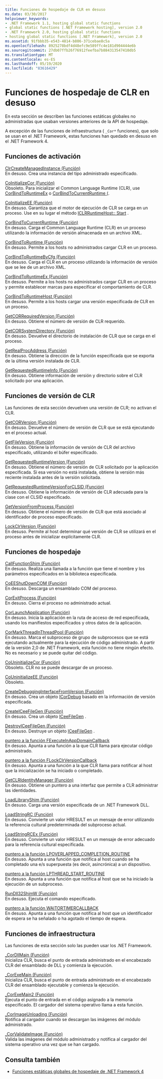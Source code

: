 ```yaml
---
title: Funciones de hospedaje de CLR en desuso
ms.date: 03/30/2017
helpviewer_keywords:
- .NET Framework 1.1, hosting global static functions
- global static functions [.NET Framework hosting], version 2.0
- .NET Framework 2.0, hosting global static functions
- hosting global static functions [.NET Framework], version 2.0
ms.assetid: 91fbbb35-e543-4814-b806-371cebae8c5a
ms.openlocfilehash: 8925278bdf4d48efc9e589ffc4e181d904444e6b
ms.sourcegitcommit: 27db07ffb26f76912feefba7b884313547410db5
ms.translationtype: MT
ms.contentlocale: es-ES
ms.lasthandoff: 05/19/2020
ms.locfileid: "83616429"
---
```

# <a name="deprecated-clr-hosting-functions"></a>Funciones de hospedaje de CLR en desuso
En esta sección se describen las funciones estáticas globales no administradas que usaban versiones anteriores de la API de hospedaje.  
  
 A excepción de las funciones de infraestructura ( `_Cor*` funciones), que solo se usan en el .NET Framework, estas funciones han quedado en desuso en el .NET Framework 4.  
  
## <a name="activation-functions"></a>Funciones de activación  
 [ClrCreateManagedInstance (Función)](clrcreatemanagedinstance-function.md)  
 En desuso. Crea una instancia del tipo administrado especificado.  
  
 [CoInitializeCor (Función)](coinitializecor-function.md)  
 Obsoleto. Para inicializar el Common Language Runtime (CLR), use [CorBindToRuntimeEx](../../../../docs/framework/unmanaged-api/hosting/corbindtoruntimeex-function.md) o [CorBindToCurrentRuntime (](corbindtocurrentruntime-function.md).  
  
 [CoInitializeEE (Función)](coinitializeee-function.md)  
 En desuso. Garantiza que el motor de ejecución de CLR se carga en un proceso. Use en su lugar el método [ICLRRuntimeHost:: Start](iclrruntimehost-start-method.md) .  
  
 [CorBindToCurrentRuntime (Función)](corbindtocurrentruntime-function.md)  
 En desuso. Carga el Common Language Runtime (CLR) en un proceso utilizando la información de versión almacenada en un archivo XML.  
  
 [CorBindToRuntime (Función)](corbindtoruntime-function.md)  
 En desuso. Permite a los hosts no administrados cargar CLR en un proceso.  
  
 [CorBindToRuntimeByCfg (Función)](corbindtoruntimebycfg-function.md)  
 En desuso. Carga el CLR en un proceso utilizando la información de versión que se lee de un archivo XML.  
  
 [CorBindToRuntimeEx (Función)](corbindtoruntimeex-function.md)  
 En desuso. Permite a los hosts no administrados cargar CLR en un proceso y permite establecer marcas para especificar el comportamiento de CLR.  
  
 [CorBindToRuntimeHost (Función)](corbindtoruntimehost-function.md)  
 En desuso. Permite a los hosts cargar una versión especificada de CLR en un proceso.  
  
 [GetCORRequiredVersion (Función)](getcorrequiredversion-function.md)  
 En desuso. Obtiene el número de versión de CLR requerido.  
  
 [GetCORSystemDirectory (Función)](getcorsystemdirectory-function.md)  
 En desuso. Devuelve el directorio de instalación de CLR que se carga en el proceso.  
  
 [GetRealProcAddress (Función)](getrealprocaddress-function.md)  
 En desuso. Obtiene la dirección de la función especificada que se exporta de la última versión instalada de CLR.  
  
 [GetRequestedRuntimeInfo (Función)](getrequestedruntimeinfo-function.md)  
 En desuso. Obtiene información de versión y directorio sobre el CLR solicitado por una aplicación.  
  
## <a name="clr-version-functions"></a>Funciones de versión de CLR  
 Las funciones de esta sección devuelven una versión de CLR; no activan el CLR.  
  
 [GetCORVersion (Función)](getcorversion-function.md)  
 En desuso. Devuelve el número de versión de CLR que se está ejecutando en el proceso actual.  
  
 [GetFileVersion (Función)](getfileversion-function.md)  
 En desuso. Obtiene la información de versión de CLR del archivo especificado, utilizando el búfer especificado.  
  
 [GetRequestedRuntimeVersion (Función)](getrequestedruntimeversion-function.md)  
 En desuso. Obtiene el número de versión de CLR solicitado por la aplicación especificada. Si esa versión no está instalada, obtiene la versión más reciente instalada antes de la versión solicitada.  
  
 [GetRequestedRuntimeVersionForCLSID (Función)](getrequestedruntimeversionforclsid-function.md)  
 En desuso. Obtiene la información de versión de CLR adecuada para la clase con el CLSID especificado.  
  
 [GetVersionFromProcess (Función)](getversionfromprocess-function.md)  
 En desuso. Obtiene el número de versión de CLR que está asociado al identificador de proceso especificado.  
  
 [LockClrVersion (Función)](lockclrversion-function.md)  
 En desuso. Permite al host determinar qué versión de CLR se utilizará en el proceso antes de inicializar explícitamente CLR.  
  
## <a name="hosting-functions"></a>Funciones de hospedaje  
 [CallFunctionShim (Función)](callfunctionshim-function.md)  
 En desuso. Realiza una llamada a la función que tiene el nombre y los parámetros especificados en la biblioteca especificada.  
  
 [CoEEShutDownCOM (Función)](coeeshutdowncom-function.md)  
 En desuso. Descarga un ensamblado COM del proceso.  
  
 [CorExitProcess (Función)](corexitprocess-function.md)  
 En desuso. Cierra el proceso no administrado actual.  
  
 [CorLaunchApplication (Función)](corlaunchapplication-function.md)  
 En desuso. Inicia la aplicación en la ruta de acceso de red especificada, usando los manifiestos especificados y otros datos de la aplicación.  
  
 [CorMarkThreadInThreadPool (Función)](cormarkthreadinthreadpool-function.md)  
 En desuso. Marca el subproceso de grupo de subprocesos que se está ejecutando actualmente para la ejecución de código administrado. A partir de la versión 2,0 de .NET Framework, esta función no tiene ningún efecto. No es necesario y se puede quitar del código.  
  
 [CoUninitializeCor (Función)](couninitializecor-function.md)  
 Obsoleto. CLR no se puede descargar de un proceso.  
  
 [CoUninitializeEE (Función)](couninitializeee-function.md)  
 Obsoleto.  
  
 [CreateDebuggingInterfaceFromVersion (Función)](createdebugginginterfacefromversion-function.md)  
 En desuso. Crea un objeto [ICorDebug](../debugging/icordebug-interface.md) basado en la información de versión especificada.  
  
 [CreateICeeFileGen (Función)](createiceefilegen-function.md)  
 En desuso. Crea un objeto [ICeeFileGen](iceefilegen-class.md) .  
  
 [DestroyICeeFileGen (Función)](destroyiceefilegen-function.md)  
 En desuso. Destruye un objeto [ICeeFileGen](iceefilegen-class.md) .  
  
 [puntero a la función FExecuteInAppDomainCallback](fexecuteinappdomaincallback-function-pointer.md)  
 En desuso. Apunta a una función a la que CLR llama para ejecutar código administrado.  
  
 [puntero a la función FLockClrVersionCallback](flockclrversioncallback-function-pointer.md)  
 En desuso. Apunta a una función a la que CLR llama para notificar al host que la inicialización se ha iniciado o completado.  
  
 [GetCLRIdentityManager (Función)](getclridentitymanager-function.md)  
 En desuso. Obtiene un puntero a una interfaz que permite a CLR administrar las identidades.  
  
 [LoadLibraryShim (Función)](loadlibraryshim-function.md)  
 En desuso. Carga una versión especificada de un .NET Framework DLL.  
  
 [LoadStringRC (Función)](loadstringrc-function.md)  
 En desuso. Convierte un valor HRESULT en un mensaje de error utilizando la referencia cultural predeterminada del subproceso actual.  
  
 [LoadStringRCEx (Función)](loadstringrcex-function.md)  
 En desuso. Convierte un valor HRESULT en un mensaje de error adecuado para la referencia cultural especificada.  
  
 [puntero a la función LPOVERLAPPED_COMPLETION_ROUTINE](lpoverlapped-completion-routine-function-pointer.md)  
 En desuso. Apunta a una función que notifica al host cuando se ha completado una e/s superpuesta (es decir, asincrónica) a un dispositivo.  
  
 [puntero a la función LPTHREAD_START_ROUTINE](lpthread-start-routine-function-pointer.md)  
 En desuso. Apunta a una función que notifica al host que se ha iniciado la ejecución de un subproceso.  
  
 [RunDll32ShimW (Función)](rundll32shimw-function.md)  
 En desuso. Ejecuta el comando especificado.  
  
 [puntero a la función WAITORTIMERCALLBACK](waitortimercallback-function-pointer.md)  
 En desuso. Apunta a una función que notifica al host que un identificador de espera se ha señalado o ha agotado el tiempo de espera.  
  
## <a name="infrastructure-functions"></a>Funciones de infraestructura  
 Las funciones de esta sección solo las pueden usar los .NET Framework.  
  
 [_CorDllMain (Función)](cordllmain-function.md)  
 Inicializa CLR, busca el punto de entrada administrado en el encabezado CLR del ensamblado de DLL y comienza la ejecución.  
  
 [_CorExeMain (Función)](corexemain-function.md)  
 Inicializa CLR, busca el punto de entrada administrado en el encabezado CLR del ensamblado ejecutable y comienza la ejecución.  
  
 [_CorExeMain2 (Función)](corexemain2-function.md)  
 Ejecuta el punto de entrada en el código asignado a la memoria especificado. El cargador del sistema operativo llama a esta función.  
  
 [_CorImageUnloading (Función)](corimageunloading-function.md)  
 Notifica al cargador cuando se descargan las imágenes del módulo administrado.  
  
 [_CorValidateImage (Función)](corvalidateimage-function.md)  
 Valida las imágenes del módulo administrado y notifica al cargador del sistema operativo una vez que se han cargado.  
  
## <a name="see-also"></a>Consulta también

- [Funciones estáticas globales de hospedaje de .NET Framework 4](net-framework-4-hosting-global-static-functions.md)

